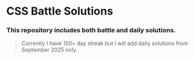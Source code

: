 # CSS Battle Solutions
### This repository includes both battle and daily solutions.
> Currently I have 150+ day streak but I will add daily solutions from September 2025 only.